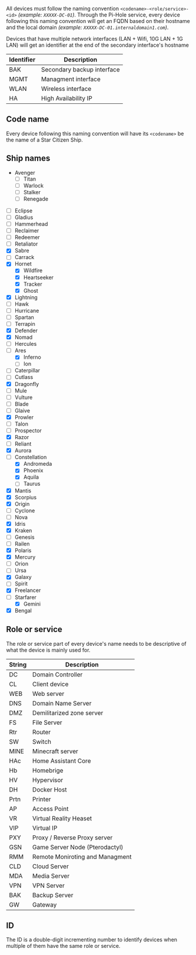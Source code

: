 All devices must follow the naming convention `<codename>-<role/service>-<id>` _(example: `XXXXX-DC-01`)_. Through the Pi-Hole service, every device following this naming convention will get an FQDN based on their hostname and the local domain _(example: `XXXXX-DC-01.internaldomain1.com`)_.

Devices that have multiple network interfaces (LAN + Wifi, 10G LAN + 1G LAN) will get an identifier at the end of the secondary interface's hostname

| Identifier | Description                    |
| ---------- | ------------------------------ |
| BAK        | Secondary backup interface     |
| MGMT       | Managment interface            |
| WLAN       | Wireless interface             |
| HA         | High Availability IP           |

## Code name
Every device following this naming convention will have its `<codename>` be the name of a Star Citizen Ship.

## Ship names
- Avenger
	- [ ] Titan
	- [ ] Warlock
	- [ ] Stalker
	- [ ] Renegade
- [ ] Eclipse
- [ ] Gladius
- [ ] Hammerhead
- [ ] Reclaimer
- [ ] Redeemer
- [ ] Retaliator
- [x] Sabre
- [ ] Carrack
- [x] Hornet
	- [x] Wildfire
	- [x] Heartseeker
	- [x] Tracker
	- [x] Ghost
- [x] Lightning
- [ ] Hawk
- [ ] Hurricane
- [ ] Spartan
- [ ] Terrapin
- [x] Defender
- [x] Nomad
- [ ] Hercules
- [ ] Ares
	- [x] Inferno
	- [ ] Ion
- [ ] Caterpillar
- [ ] Cutlass
- [x] Dragonfly
- [ ] Mule
- [ ] Vulture
- [ ] Blade
- [ ] Glaive
- [x] Prowler
- [ ] Talon
- [ ] Prospector
- [x] Razor
- [ ] Reliant
- [x] Aurora
- [ ] Constellation
	- [x] Andromeda
	- [x] Phoenix
	- [x] Aquila
	- [ ] Taurus
- [x] Mantis
- [x] Scorpius
- [x] Origin
- [ ] Cyclone
- [ ] Nova
- [x] Idris
- [x] Kraken
- [ ] Genesis
- [ ] Railen
- [x] Polaris
- [x] Mercury
- [ ] Orion
- [ ] Ursa
- [x] Galaxy
- [ ] Spirit
- [x] Freelancer
- [ ] Starfarer
	- [x] Gemini
- [x] Bengal

## Role or service
The role or service part of every device's name needs to be descriptive of what the device is mainly used for.

| String | Description                     |
| ------ | ------------------------------- |
| DC     | Domain Controller               |
| CL     | Client device                   |
| WEB    | Web server                      |
| DNS    | Domain Name Server              |
| DMZ    | Demilitarized zone server       |
| FS     | File Server                     |
| Rtr    | Router                          |
| SW     | Switch                          |
| MINE   | Minecraft server                |
| HAc    | Home Assistant Core             |
| Hb     | Homebrige                       |
| HV     | Hypervisor                      |
| DH     | Docker Host                     |
| Prtn   | Printer                         |
| AP     | Access Point                    |
| VR     | Virtual Reality Heaset          |
| VIP    | Virtual IP                      |
| PXY    | Proxy / Reverse Proxy server    |
| GSN    | Game Server Node (Pterodactyl)  |
| RMM    | Remote Moniroting and Managment |
| CLD    | Cloud Server                    |
| MDA    | Media Server                    |
| VPN    | VPN Server                      |
| BAK    | Backup Server                   |
| GW     | Gateway                         |

## ID
The ID is a double-digit incrementing number to identify devices when multiple of them have the same role or service.
